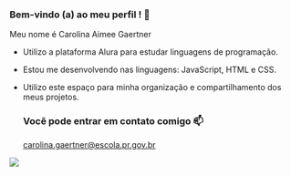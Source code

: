 ### Bem-vindo (a) ao meu perfil ! 🤍
Meu nome é Carolina Aimee Gaertner 
- Utilizo a plataforma Alura para estudar linguagens de programação.
- Estou me desenvolvendo nas linguagens: JavaScript, HTML e CSS.
- Utilizo este espaço para minha organização e compartilhamento dos meus projetos.

  ### Você pode entrar em contato comigo 📫
  carolina.gaertner@escola.pr.gov.br

![](https://media.tenor.com/4wAtE3WwF1wAAAAd/space-gif-space.gif)
